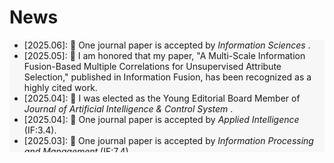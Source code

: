 # <i class="fas fa-rss "></i> News

<ul style="width: auto; height: 180px; overflow: auto; background-color: #F7F7F7">
	<li>[2025.06]: 🎉  One journal paper is accepted by  <i> Information Sciences </i>. 
	</li>
	<li>[2025.05]: 🎉 I am honored that my paper, "A Multi-Scale Information Fusion-Based Multiple Correlations for Unsupervised Attribute Selection," published in Information Fusion, has been recognized as a highly cited work. 
	</li>
	<li>[2025.04]: 🎉  I was elected as the Young Editorial Board Member of  <i> Journal of Artificial Intelligence & Control System </i>. 
	</li>
	<li>[2025.04]: 🎉  One journal paper is accepted by <i> Applied Intelligence</i> (IF:3.4).
	</li>
	<li>[2025.03]: 🎉  One journal paper is accepted by <i> Information Processing and Management </i> (IF:7.4). 
	</li>
	<li>[2025.03]: 🎉  One journal paper is published by <i> IEEE Transactions on Fuzzy Systems </i> (IF:10.7). 
	</li>
	<li>[2025.03]: 🎉  One journal paper is published by <i> Information Fusion </i> (IF:14.8). 
	</li>
	<li>[2024.12]: 🎉  One journal paper is published by <i> Expert Systems with Applications </i> (IF:7.5). 
	</li>
	<li>[2024.12]: 🎉  I was elected as the guest editor of  <i> Frontiers in Artificial Intelligence </i> (IF:3.0). 
	</li>
	<li>[2024.12]: 🎉  One journal paper is published by <i> International Journal of Machine Learning and Cybernetics </i> (IF:3.1).
	</li>
	<li>[2024.12]: 🎉  One journal paper is published by <i> Neural Processing Letters </i> (IF:2.6, CCF C).
	</li>
	<li>[2024.12]: 🎉  One journal paper is published by <i> Applied Soft Computing </i> (IF:7.2).
	</li>
	<li>[2024.11]: 🎉  One journal paper is published by <i> Applied Intelligence</i> (IF:3.4).
	</li>
	<li>[2024.11]: 🎉  入选为四川省计算机学会青少年信息科技专委会委员.
	</li>
	<li>[2024.10]: 🎉  One journal paper is published by <i> Information Fusion</i> (IF:14.7).
	</li>
	<li>[2024.10]: 🎉  当选为四川省城乡数智中医委员会副秘书长.
	</li>
	<li>[2024.10]: 🎉  One journal paper is published by <i> Knowledge-Based Systems</i> (IF:7.2).
	</li>
	<li>[2024.10]: 🎉  One journal paper is published by <i> Engineering Applications of Artificial Intelligence</i> (IF:7.5).
	</li>
	<li>[2024.10]: 🎉  One journal paper is published by <i> Applied Soft Computing </i> (IF:7.2).
	</li>
	<li>[2024.08]: 🎉  A book is Officially  Available on IGI Global.
	</li>
	<li>[2024.07]: 🎉  入选为中国粒计算与知识发现专委会委员.
	</li>
	<li>[2024.07]: 🎉  One journal paper is published by <i> Information Fusion</i> (IF:14.7).
	</li>
	<li>[2024.06]: 🎉  One journal paper is published by <i> ACM Transactions on Intelligent Systems and Technology</i> (IF:5.0).
	</li>
	<li>[2024.05]: 🎉  One journal paper is published by <i> International Journal of Fuzzy Systems</i> (IF:4.3).
	</li>
	<li>[2024.05]: 🎉 One journal paper is accepted by <i> IEEE Transactions on Fuzzy Systems</i> (IF:11.9)
	</li>
	<li>[2024.04]: 🎉  One journal paper is published by <i> International Journal of Fuzzy Systems</i> (IF:4.3).
	</li>
	<li>[2024.02]: 🎉  One journal paper is published by <i> Information Fusion</i> (IF:18.6).
	</li>
	<li>[2023.12]: 🎉  荣获西南交通大学2023年度优秀博士论文
	</li>
	<li>[2023.11]: 🎉  当选为中国中医药信息学会人工智能分会理事.
	</li>
	<li>[2023.11]: 🎉  One journal paper is published by <i> Information Fusion</i> (IF:18.6).
	</li>
	<li>[2023.10]: 🎉 荣获2023年度ACM Chengdu Chapter优秀博士论文奖（提名奖).
	</li>
	<li>[2023.10]: 🎉 One journal paper is published by <i> International Journal of Approximate Reasoning</i>  (IF:3.9).
	</li>
	<li>[2023.08]: 🎉入选中国人工智能学会机器学习专业委员会通信委员.
        </li>
	<li>[2023.07]: 🎉 One journal paper is accepted by <i> International Journal of Machine Learning and Cybernetics</i> (IF:5.6).
	</li>
	<li>[2023.06]: 🎉 One journal paper is accepted by <i> Information Fusion</i> (IF:18.6).
	</li>
	<li>[2023.01]: 🎉 One journal paper is accepted by <i> ACM Transactions on Knowledge Discovery from Data</i> (IF:4.157).
	</li>
	<li>[2022.11]: 🎉 One journal paper is accepted by <i> IEEE Transactions on Fuzzy Systems</i> (IF:11.9)
	</li>
</ul>
